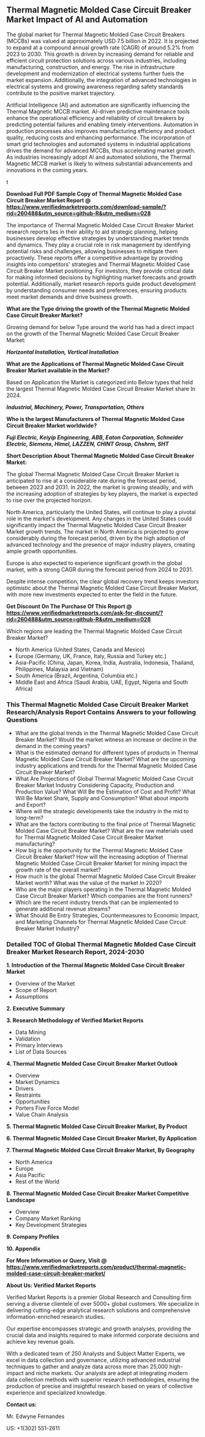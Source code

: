 <h2>Thermal Magnetic Molded Case Circuit Breaker Market Impact of AI and Automation</h2><p>The global market for Thermal Magnetic Molded Case Circuit Breakers (MCCBs) was valued at approximately USD 7.5 billion in 2022. It is projected to expand at a compound annual growth rate (CAGR) of around 5.2% from 2023 to 2030. This growth is driven by increasing demand for reliable and efficient circuit protection solutions across various industries, including manufacturing, construction, and energy. The rise in infrastructure development and modernization of electrical systems further fuels the market expansion. Additionally, the integration of advanced technologies in electrical systems and growing awareness regarding safety standards contribute to the positive market trajectory.</p><p>Artificial Intelligence (AI) and automation are significantly influencing the Thermal Magnetic MCCB market. AI-driven predictive maintenance tools enhance the operational efficiency and reliability of circuit breakers by predicting potential failures and enabling timely interventions. Automation in production processes also improves manufacturing efficiency and product quality, reducing costs and enhancing performance. The incorporation of smart grid technologies and automated systems in industrial applications drives the demand for advanced MCCBs, thus accelerating market growth. As industries increasingly adopt AI and automated solutions, the Thermal Magnetic MCCB market is likely to witness substantial advancements and innovations in the coming years.</p>t</p><p id="" class=""><strong>Download Full PDF Sample Copy of Thermal Magnetic Molded Case Circuit Breaker Market Report @ <a href="https://www.verifiedmarketreports.com/download-sample/?rid=260488&utm_source=github-R&utm_medium=028" target="_blank">https://www.verifiedmarketreports.com/download-sample/?rid=260488&utm_source=github-R&utm_medium=028</a></strong></p><p>The importance of&nbsp;Thermal Magnetic Molded Case Circuit Breaker Market research reports lies in their ability to aid strategic planning, helping businesses develop effective strategies by understanding market trends and dynamics. They play a crucial role in risk management by identifying potential risks and challenges, allowing businesses to mitigate them proactively. These reports offer a competitive advantage by providing insights into competitors' strategies and Thermal Magnetic Molded Case Circuit Breaker Market positioning. For investors, they provide critical data for making informed decisions by highlighting market forecasts and growth potential. Additionally, market research reports guide product development by understanding consumer needs and preferences, ensuring products meet market demands and drive business growth.</p><p><strong>What are the&nbsp;Type driving the growth of the Thermal Magnetic Molded Case Circuit Breaker Market?</strong></p><p id="" class="">Growing demand for below Type around the world has had a direct impact on the growth of the Thermal Magnetic Molded Case Circuit Breaker Market:</p><em><strong>Horizontal Installation, Vertical Installation</strong></em></p><strong>What are the&nbsp;Applications&nbsp;of Thermal Magnetic Molded Case Circuit Breaker Market available in the Market?</strong></p><p id="" class="">Based on Application the Market is categorized into Below types that held the largest Thermal Magnetic Molded Case Circuit Breaker Market share In 2024.</p><em><strong>Industrial, Machinery, Power, Transportation, Others</strong></em></p><strong>Who is the largest Manufacturers of Thermal Magnetic Molded Case Circuit Breaker Market worldwide?</strong></p><p><em><strong>Fuji Electric, Keiyip Engineering, ABB, Eaton Corporation, Schneider Electric, Siemens, Himel, LAZZEN, CHINT Group, Chshrm, SHT</strong></em></p><p id="" class=""><strong>Short Description About Thermal Magnetic Molded Case Circuit Breaker Market:</strong></p><p>The global Thermal Magnetic Molded Case Circuit Breaker Market is anticipated to rise at a considerable rate during the forecast period, between 2023 and 2031. In 2022, the market is growing steadily, and with the increasing adoption of strategies by key players, the market is expected to rise over the projected horizon.</p><p>North America, particularly the United States, will continue to play a pivotal role in the market's development. Any changes in the United States could significantly impact the Thermal Magnetic Molded Case Circuit Breaker Market growth trends. The market in North America is projected to grow considerably during the forecast period, driven by the high adoption of advanced technology and the presence of major industry players, creating ample growth opportunities.</p><p>Europe is also expected to experience significant growth in the global market, with a strong CAGR during the forecast period from 2024 to 2031.</p><p>Despite intense competition, the clear global recovery trend keeps investors optimistic about the Thermal Magnetic Molded Case Circuit Breaker Market, with more new investments expected to enter the field in the future.</p><p id="" class=""><strong>Get Discount On The Purchase Of This Report @ <a href="https://www.verifiedmarketreports.com/ask-for-discount/?rid=260488&utm_source=github-R&utm_medium=028" target="_blank">https://www.verifiedmarketreports.com/ask-for-discount/?rid=260488&utm_source=github-R&utm_medium=028</a></strong></p>Which regions are leading the Thermal Magnetic Molded Case Circuit Breaker Market?</p><ul><li>North America (United States, Canada and Mexico)</li><li>Europe (Germany, UK, France, Italy, Russia and Turkey etc.)</li><li>Asia-Pacific (China, Japan, Korea, India, Australia, Indonesia, Thailand, Philippines, Malaysia and Vietnam)</li><li>South America (Brazil, Argentina, Columbia etc.)</li><li>Middle East and Africa (Saudi Arabia, UAE, Egypt, Nigeria and South Africa)</li></ul><h3 id="" class="">This Thermal Magnetic Molded Case Circuit Breaker Market Research/Analysis Report Contains Answers to your following Questions</h3><ul><li>What are the global trends in the Thermal Magnetic Molded Case Circuit Breaker Market? Would the market witness an increase or decline in the demand in the coming years?</li><li>What is the estimated demand for different types of products in Thermal Magnetic Molded Case Circuit Breaker Market? What are the upcoming industry applications and trends for the Thermal Magnetic Molded Case Circuit Breaker Market?</li><li>What Are Projections of Global Thermal Magnetic Molded Case Circuit Breaker Market Industry Considering Capacity, Production and Production Value? What Will Be the Estimation of Cost and Profit? What Will Be Market Share, Supply and Consumption? What about imports and Export?</li><li>Where will the strategic developments take the industry in the mid to long-term?</li><li>What are the factors contributing to the final price of Thermal Magnetic Molded Case Circuit Breaker Market? What are the raw materials used for Thermal Magnetic Molded Case Circuit Breaker Market manufacturing?</li><li>How big is the opportunity for the Thermal Magnetic Molded Case Circuit Breaker Market? How will the increasing adoption of Thermal Magnetic Molded Case Circuit Breaker Market for mining impact the growth rate of the overall market?</li><li>How much is the global Thermal Magnetic Molded Case Circuit Breaker Market worth? What was the value of the market In 2020?</li><li>Who are the major players operating in the Thermal Magnetic Molded Case Circuit Breaker Market? Which companies are the front runners?</li><li>Which are the recent industry trends that can be implemented to generate additional revenue streams?</li><li>What Should Be Entry Strategies, Countermeasures to Economic Impact, and Marketing Channels for Thermal Magnetic Molded Case Circuit Breaker Market Industry?</li></ul><h3 id="" class="">Detailed TOC of Global Thermal Magnetic Molded Case Circuit Breaker Market Research Report, 2024-2030</h3><p id="" class=""><strong>1. Introduction of the Thermal Magnetic Molded Case Circuit Breaker Market</strong></p><ul><li>Overview of the Market</li><li>Scope of Report</li><li>Assumptions</li></ul><p id="" class=""><strong>2. Executive Summary</strong></p><p id="" class=""><strong>3. Research Methodology of Verified Market Reports</strong></p><ul><li>Data Mining</li><li>Validation</li><li>Primary Interviews</li><li>List of Data Sources</li></ul><p id="" class=""><strong>4. Thermal Magnetic Molded Case Circuit Breaker Market Outlook</strong></p><ul><li>Overview</li><li>Market Dynamics</li><li>Drivers</li><li>Restraints</li><li>Opportunities</li><li>Porters Five Force Model</li><li>Value Chain Analysis</li></ul><p id="" class=""><strong>5. Thermal Magnetic Molded Case Circuit Breaker Market, By Product</strong></p><p id="" class=""><strong>6. Thermal Magnetic Molded Case Circuit Breaker Market, By Application</strong></p><p id="" class=""><strong>7. Thermal Magnetic Molded Case Circuit Breaker Market, By Geography</strong></p><ul><li>North America</li><li>Europe</li><li>Asia Pacific</li><li>Rest of the World</li></ul><p id="" class=""><strong>8. Thermal Magnetic Molded Case Circuit Breaker Market Competitive Landscape</strong></p><ul><li>Overview</li><li>Company Market Ranking</li><li>Key Development Strategies</li></ul><p id="" class=""><strong>9. Company Profiles</strong></p><p id="" class=""><strong>10. Appendix</strong></p><p id="" class=""><strong>For More Information or Query, Visit @ <a href="https://www.verifiedmarketreports.com/product/thermal-magnetic-molded-case-circuit-breaker-market/" target="_blank">https://www.verifiedmarketreports.com/product/thermal-magnetic-molded-case-circuit-breaker-market/</a></strong></p><p id="" class=""><strong>About Us: Verified Market Reports</strong></p><p id="" class="">Verified Market Reports is a premier Global Research and Consulting firm serving a diverse clientele of over 5000+ global customers. We specialize in delivering cutting-edge analytical research solutions and comprehensive information-enriched research studies.</p><p id="" class="">Our expertise encompasses strategic and growth analyses, providing the crucial data and insights required to make informed corporate decisions and achieve key revenue goals.</p><p id="" class="">With a dedicated team of 250 Analysts and Subject Matter Experts, we excel in data collection and governance, utilizing advanced industrial techniques to gather and analyze data across more than 25,000 high-impact and niche markets. Our analysts are adept at integrating modern data collection methods with superior research methodologies, ensuring the production of precise and insightful research based on years of collective experience and specialized knowledge.</p><p id="" class=""><strong>Contact us:</strong></p><p id="" class="">Mr. Edwyne Fernandes</p><p id="" class="">US: +1(302) 551-2611</p>